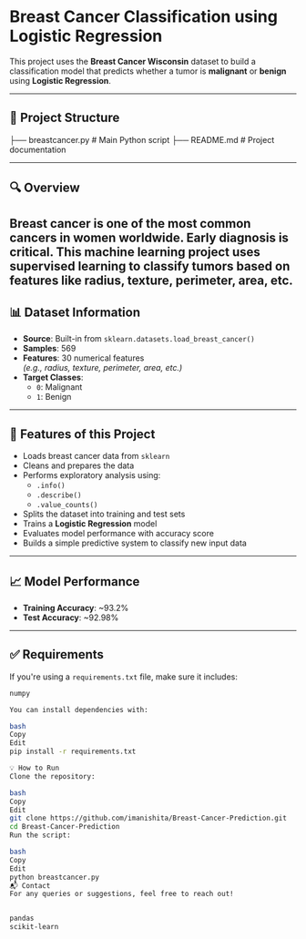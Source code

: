 # Breast Cancer Classification using Logistic Regression

This project uses the **Breast Cancer Wisconsin** dataset to build a classification model that predicts whether a tumor is **malignant** or **benign** using **Logistic Regression**.

---

## 📁 Project Structure

├── breastcancer.py # Main Python script
├── README.md # Project documentation

---
## 🔍 Overview
Breast cancer is one of the most common cancers in women worldwide. Early diagnosis is critical. This machine learning project uses supervised learning to classify tumors based on features like radius, texture, perimeter, area, etc.
---
## 📊 Dataset Information

- **Source**: Built-in from `sklearn.datasets.load_breast_cancer()`
- **Samples**: 569
- **Features**: 30 numerical features  
  *(e.g., radius, texture, perimeter, area, etc.)*
- **Target Classes**:
  - `0`: Malignant
  - `1`: Benign

---

## 🚀 Features of this Project

- Loads breast cancer data from `sklearn`
- Cleans and prepares the data
- Performs exploratory analysis using:
  - `.info()`
  - `.describe()`
  - `.value_counts()`
- Splits the dataset into training and test sets
- Trains a **Logistic Regression** model
- Evaluates model performance with accuracy score
- Builds a simple predictive system to classify new input data

---

## 📈 Model Performance

- **Training Accuracy**: ~93.2%
- **Test Accuracy**: ~92.98%

---

## ✅ Requirements

If you're using a `requirements.txt` file, make sure it includes:
```bash
numpy

You can install dependencies with:

bash
Copy
Edit
pip install -r requirements.txt

💡 How to Run
Clone the repository:

bash
Copy
Edit
git clone https://github.com/imanishita/Breast-Cancer-Prediction.git
cd Breast-Cancer-Prediction
Run the script:

bash
Copy
Edit
python breastcancer.py
📬 Contact
For any queries or suggestions, feel free to reach out!


pandas
scikit-learn
